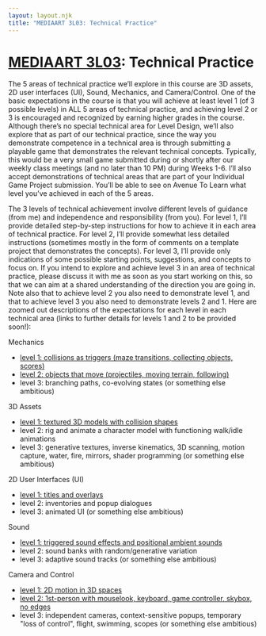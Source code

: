 ```yaml
---
layout: layout.njk
title: "MEDIAART 3L03: Technical Practice"
---
```


# [MEDIAART 3L03](../outline/index.html): Technical Practice

The 5 areas of technical practice we’ll explore in this course are 3D assets, 2D user interfaces (UI), Sound, Mechanics, and Camera/Control. One of the basic expectations in the course is that you will achieve at least level 1 (of 3 possible levels) in ALL 5 areas of technical practice, and achieving level 2 or 3 is encouraged and recognized by earning higher grades in the course. Although there’s no special technical area for Level Design, we’ll also explore that as part of our technical practice, since the way you demonstrate competence in a technical area is through submitting a playable game that demonstrates the relevant technical concepts. Typically, this would be a very small game submitted during or shortly after our weekly class meetings (and no later than 10 PM) during Weeks 1-6. I’ll also accept demonstrations of technical areas that are part of your Individual Game Project submission. You’ll be able to see on Avenue To Learn what level you’ve achieved in each of the 5 areas.

The 3 levels of technical achievement involve different levels of guidance (from me) and independence and responsibility (from you). For level 1, I’ll provide detailed step-by-step instructions for how to achieve it in each area of technical practice. For level 2, I’ll provide somewhat less detailed instructions (sometimes mostly in the form of comments on a template project that demonstrates the concepts). For level 3, I’ll provide only indications of some possible starting points, suggestions, and concepts to focus on. If you intend to explore and achieve level 3 in an area of technical practice, please discuss it with me as soon as you start working on this, so that we can aim at a shared understanding of the direction you are going in. Note also that to achieve level 2 you also need to demonstrate level 1, and that to achieve level 3 you also need to demonstrate levels 2 and 1. Here are zoomed out descriptions of the expectations for each level in each technical area (links to further details for levels 1 and 2 to be provided soon!):

<div class="entry">
Mechanics

- [level 1: collisions as triggers (maze transitions, collecting objects, scores)](../mechanics-1/index.html)
- [level 2: objects that move (projectiles, moving terrain, following)](../mechanics-2/index.html)
- level 3: branching paths, co-evolving states (or something else ambitious)
</div>

<div class="entry">
3D Assets

- [level 1: textured 3D models with collision shapes](../3d-assets-1/index.html)
- level 2: rig and animate a character model with functioning walk/idle animations
- level 3: generative textures, inverse kinematics, 3D scanning, motion capture, water, fire, mirrors, shader programming (or something else ambitious)
</div>

<div class="entry">
2D User Interfaces (UI)

- [level 1: titles and overlays](../2D-user-interfaces-1/index.html)
- level 2: inventories and popup dialogues
- level 3: animated UI (or something else ambitious)
</div>

<div class="entry">
Sound

- [level 1: triggered sound effects and positional ambient sounds](../sound-1/index.html)
- level 2: sound banks with random/generative variation
- level 3: adaptive sound tracks (or something else ambitious)
</div>


<div class="entry">
Camera and Control

- [level 1: 2D motion in 3D spaces](../camera-control-1/index.html)
- [level 2: 1st-person with mouselook, keyboard, game controller, skybox, no edges](../camera-control-2/index.html)
- level 3: independent cameras, context-sensitive popups, temporary "loss of control", flight, swimming, scopes (or something else ambitious)
</div>